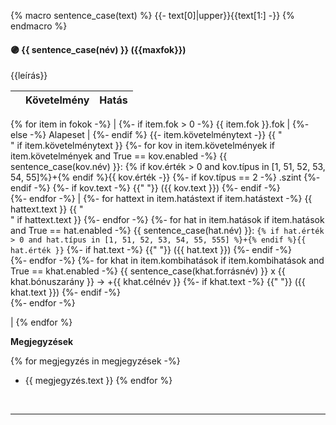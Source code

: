 {% macro sentence_case(text) %}
    {{- text[0]|upper}}{{text[1:] -}}
{% endmacro %}
#### 🟣 {{ sentence_case(név) }} ({{maxfok}})

{{leírás}}

| |  Követelmény | Hatás  |
| :----------- | :----------- | :----------- |
{% for item in fokok -%}
|
{%- if item.fok > 0 -%}
{{ item.fok }}.fok |
{%- else -%}
Alapeset |
{%- endif %}
{{- item.követelménytext -}} {{ "<br />" if item.követelménytext }}
{%- for kov in item.követelmények if item.követelmények and True == kov.enabled -%}
{{ sentence_case(kov.név) }}: {% if kov.érték > 0 and kov.típus in [1, 51, 52, 53, 54, 55]%}+{% endif %}{{ kov.érték -}}
{%- if kov.típus == 2 -%}
.szint
{%- endif -%}
{%- if kov.text -%}
{{" "}} ({{ kov.text }})
{%- endif -%}
<br />
{%- endfor -%}
 | {%- for hattext in item.hatástext if item.hatástext -%}
{{ hattext.text }} {{ "<br />" if hattext.text }}
{%- endfor -%}
{%- for hat in item.hatások if item.hatások and True == hat.enabled  -%}
{{ sentence_case(hat.név) }}: `{% if hat.érték > 0 and hat.típus in [1, 51, 52, 53, 54, 55, 555] %}+{% endif %}{{ hat.érték }}`
{%- if hat.text -%}
{{" "}} ({{ hat.text }})
{%- endif -%}
<br />
{%- endfor -%}
{%- for khat in item.kombihatások if item.kombihatások and True == khat.enabled -%}
{{ sentence_case(khat.forrásnév) }} x {{ khat.bónuszarány }} → +{{ khat.célnév }}
{%- if khat.text -%}
{{" "}} ({{ khat.text }})
{%- endif -%}
<br />
{%- endfor -%}

 |
{% endfor %}
<br />

**Megjegyzések**

{% for megjegyzés in megjegyzések -%}
- {{ megjegyzés.text }}
{% endfor %}
<br />

---
